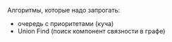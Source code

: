 Алгоритмы, которые надо запрогать:

- очередь с приоритетами (куча)
- Union Find (поиск компонент связности в графе)
